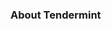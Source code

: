 ### About Tendermint


<!--stackedit_data:
eyJoaXN0b3J5IjpbLTExMTgzMjU2ODksMTA2NDQyMjU4MSwtMT
ExODMyNTY4OSwtNjYzNTYyMDA1LDY0NzA2MTAzM119
-->